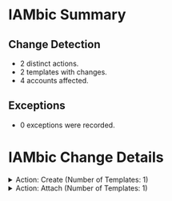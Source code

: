 # IAMbic Summary
## Change Detection
* 2 distinct actions.
* 2 templates with changes.
* 4 accounts affected.
## Exceptions
* 0 exceptions were recorded.

# IAMbic Change Details

<details>
<summary>Action: Create (Number of Templates: 1)</summary>
    <blockquote>
        <details>
        <summary>Template: account_name_cloudwatch_log_reader.yaml (Number of Accounts: 4)</summary>
            <blockquote>
                <details>
                <summary>Account: iambic_test_spoke_account_1 - (442632209887) (Number of Changes: 1)</summary>
                    <blockquote>
                        <table>
                            <thead>
                                <tr>
                                    <th>Resource ID</th>
                                    <th>Resource Type</th>
                                    <th>Change Type</th>
                                </tr>
                            </thead>
                            <tbody>
                                <tr>
                                    <td>iambic_test_spoke_account_1_cloudwatch_log_reader</td>
                                    <td>aws:iam:user</td>
                                    <td>Create</td>
                                </tr>
                                </tbody>
                        </table>
                        </blockquote>
                </details>
                <details>
                <summary>Account: iambic_test_spoke_account_2 - (192455039954) (Number of Changes: 1)</summary>
                    <blockquote>
                        <table>
                            <thead>
                                <tr>
                                    <th>Resource ID</th>
                                    <th>Resource Type</th>
                                    <th>Change Type</th>
                                </tr>
                            </thead>
                            <tbody>
                                <tr>
                                    <td>iambic_test_spoke_account_2_cloudwatch_log_reader</td>
                                    <td>aws:iam:user</td>
                                    <td>Create</td>
                                </tr>
                                </tbody>
                        </table>
                        </blockquote>
                </details>
                <details>
                <summary>Account: iambic_test_spoke_account_3 - (333972133479) (Number of Changes: 1)</summary>
                    <blockquote>
                        <table>
                            <thead>
                                <tr>
                                    <th>Resource ID</th>
                                    <th>Resource Type</th>
                                    <th>Change Type</th>
                                </tr>
                            </thead>
                            <tbody>
                                <tr>
                                    <td>iambic_test_spoke_account_3_cloudwatch_log_reader</td>
                                    <td>aws:iam:user</td>
                                    <td>Create</td>
                                </tr>
                                </tbody>
                        </table>
                        </blockquote>
                </details>
                <details>
                <summary>Account: iambic_test_org_account - (580605962305) (Number of Changes: 1)</summary>
                    <blockquote>
                        <table>
                            <thead>
                                <tr>
                                    <th>Resource ID</th>
                                    <th>Resource Type</th>
                                    <th>Change Type</th>
                                </tr>
                            </thead>
                            <tbody>
                                <tr>
                                    <td>iambic_test_org_account_cloudwatch_log_reader</td>
                                    <td>aws:iam:user</td>
                                    <td>Create</td>
                                </tr>
                                </tbody>
                        </table>
                        </blockquote>
                </details>
                </blockquote>
        </details>
        </blockquote>
</details>
<details>
<summary>Action: Attach (Number of Templates: 1)</summary>
    <blockquote>
        <details>
        <summary>Template: account_name_cloudwatch_log_reader.yaml (Number of Accounts: 4)</summary>
            <blockquote>
                <details>
                <summary>Account: iambic_test_org_account - (580605962305) (Number of Changes: 1)</summary>
                    <blockquote>
                        <table>
                            <thead>
                                <tr>
                                    <th>Resource ID</th>
                                    <th>Resource Type</th>
                                    <th>Change Type</th>
                                </tr>
                            </thead>
                            <tbody>
                                <tr>
                                    <td>arn:aws:iam::aws:policy/CloudWatchApplicationInsightsReadOnlyAccess</td>
                                    <td>aws:policy_document</td>
                                    <td>Attach</td>
                                </tr>
                                </tbody>
                        </table>
                        </blockquote>
                </details>
                <details>
                <summary>Account: iambic_test_spoke_account_1 - (442632209887) (Number of Changes: 1)</summary>
                    <blockquote>
                        <table>
                            <thead>
                                <tr>
                                    <th>Resource ID</th>
                                    <th>Resource Type</th>
                                    <th>Change Type</th>
                                </tr>
                            </thead>
                            <tbody>
                                <tr>
                                    <td>arn:aws:iam::aws:policy/CloudWatchApplicationInsightsReadOnlyAccess</td>
                                    <td>aws:policy_document</td>
                                    <td>Attach</td>
                                </tr>
                                </tbody>
                        </table>
                        </blockquote>
                </details>
                <details>
                <summary>Account: iambic_test_spoke_account_2 - (192455039954) (Number of Changes: 1)</summary>
                    <blockquote>
                        <table>
                            <thead>
                                <tr>
                                    <th>Resource ID</th>
                                    <th>Resource Type</th>
                                    <th>Change Type</th>
                                </tr>
                            </thead>
                            <tbody>
                                <tr>
                                    <td>arn:aws:iam::aws:policy/CloudWatchApplicationInsightsReadOnlyAccess</td>
                                    <td>aws:policy_document</td>
                                    <td>Attach</td>
                                </tr>
                                </tbody>
                        </table>
                        </blockquote>
                </details>
                <details>
                <summary>Account: iambic_test_spoke_account_3 - (333972133479) (Number of Changes: 1)</summary>
                    <blockquote>
                        <table>
                            <thead>
                                <tr>
                                    <th>Resource ID</th>
                                    <th>Resource Type</th>
                                    <th>Change Type</th>
                                </tr>
                            </thead>
                            <tbody>
                                <tr>
                                    <td>arn:aws:iam::aws:policy/CloudWatchApplicationInsightsReadOnlyAccess</td>
                                    <td>aws:policy_document</td>
                                    <td>Attach</td>
                                </tr>
                                </tbody>
                        </table>
                        </blockquote>
                </details>
                </blockquote>
        </details>
        </blockquote>
</details>


